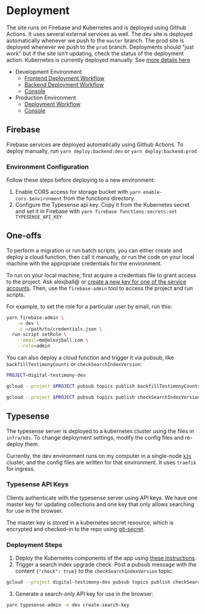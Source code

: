 # Deployment

The site runs on Firebase and Kubernetes and is deployed using Github Actions. It uses several external services as well. The dev site is deployed automatically whenever we push to the `master` branch. The prod site is deployed whenever we push to the `prod` branch. Deployments should "just work" but if the site isn't updating, check the status of the deployment action. Kubernetes is currently deployed manually. See [more details here](./Kubernetes.md)

- Development Environment
  - [Frontend Deployment Workflow](https://github.com/codeforboston/advocacy-maps/actions/workflows/deploy-frontend-dev.yml)
  - [Backend Deployment Workflow](https://github.com/codeforboston/advocacy-maps/actions/workflows/deploy-backend-dev.yml)
  - [Console](https://console.firebase.google.com/u/0/project/digital-testimony-dev/)
- Production Environment
  - [Deployment Workflow](https://github.com/codeforboston/advocacy-maps/actions/workflows/deploy-prod.yml)
  - [Console](https://console.firebase.google.com/u/0/project/digital-testimony-prod/)

## Firebase

Firebase services are deployed automatically using Github Actions. To deploy manually, run `yarn deploy:backend:dev` or `yarn deploy:backend:prod`

### Environment Configuration

Follow these steps before deploying to a new environment:

1. Enable CORS access for storage bucket with `yarn enable-cors-$environment` from the functions directory.
2. Configure the Typesense api key. Copy it from the Kubernetes secret and set it in Firebase with `yarn firebase functions:secrets:set TYPESENSE_API_KEY`

## One-offs

To perform a migration or run batch scripts, you can either create and deploy a cloud function, then call it manually, or run the code on your local machine with the appropriate credentials for the environment.

To run on your local machine, first acquire a credentials file to grant access to the project. Ask alexjball@ or [create a new key for one of the service accounts](https://cloud.google.com/docs/authentication/production#create_service_account). Then, use the `firebase-admin` tool to access the project and run scripts.

For example, to set the role for a particular user by email, run this:

```sh
yarn firebase-admin \
    -e dev \
    -c ~/path/to/credentials.json \
  run-script setRole \
    --email=me@alexjball.com \
    --role=admin
```

You can also deploy a cloud function and trigger it via pubsub, like `backfillTestimonyCounts` or `checkSearchIndexVersion`:

```sh
PROJECT=digital-testimony-dev

gcloud --project $PROJECT pubsub topics publish backfillTestimonyCounts --message='{"run": true}'

gcloud --project $PROJECT pubsub topics publish checkSearchIndexVersion --message='{"check": true}'
```

## Typesense

The typesense server is deployed to a kubernetes cluster using the files in `infra/k8s`. To change deployment settings, modify the config files and re-deploy them.

Currently, the dev environment runs on my computer in a single-node [`k3s`](https://github.com/alexellis/k3sup) cluster, and the config files are written for that environment. It uses `traefik` for ingress.

### Typesense API Keys

Clients authenticate with the typesense server using API keys. We have one master key for updating collections and one key that only allows searching for use in the browser.

The master key is stored in a kubernetes secret resource, which is encrypted and checked-in to the repo using [git-secret](https://git-secret.io/).

### Deployment Steps

1. Deploy the Kubernetes components of the app using [these instructions](./Kubernetes.md).
2. Trigger a search index upgrade check. Post a pubsub message with the content `{"check": true}` to the `checkSearchIndexVersion` topic:

```sh
gcloud --project digital-testimony-dev pubsub topics publish checkSearchIndexVersion --message='{"check": true}'
```

3. Generate a search-only API key for use in the browser:

```sh
yarn typesense-admin -e dev create-search-key
```
